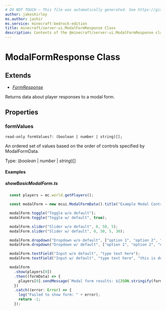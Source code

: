 ```yaml
---
# DO NOT TOUCH — This file was automatically generated. See https://github.com/mojang/minecraftapidocsgenerator to modify descriptions, examples, etc.
author: jakeshirley
ms.author: jashir
ms.service: minecraft-bedrock-edition
title: minecraft/server-ui.ModalFormResponse Class
description: Contents of the @minecraft/server-ui.ModalFormResponse class.
---
```

# ModalFormResponse Class

## Extends
- [*FormResponse*](FormResponse.md)

Returns data about player responses to a modal form.

## Properties

### **formValues**
`read-only formValues?: (boolean | number | string)[];`

An ordered set of values based on the order of controls specified by ModalFormData.

Type: (*boolean* | *number* | *string*)[]

#### Examples
##### ***showBasicModalForm.ts***
```typescript
  const players = mc.world.getPlayers();

  const modalForm = new mcui.ModalFormData().title("Example Modal Controls for §o§7ModalFormData§r");

  modalForm.toggle("Toggle w/o default");
  modalForm.toggle("Toggle w/ default", true);

  modalForm.slider("Slider w/o default", 0, 50, 5);
  modalForm.slider("Slider w/ default", 0, 50, 5, 30);

  modalForm.dropdown("Dropdown w/o default", ["option 1", "option 2", "option 3"]);
  modalForm.dropdown("Dropdown w/ default", ["option 1", "option 2", "option 3"], 2);

  modalForm.textField("Input w/o default", "type text here");
  modalForm.textField("Input w/ default", "type text here", "this is default");

  modalForm
    .show(players[0])
    .then((formData) => {
      players[0].sendMessage(`Modal form results: ${JSON.stringify(formData.formValues, undefined, 2)}`);
    })
    .catch((error: Error) => {
      log("Failed to show form: " + error);
      return -1;
    });
```
